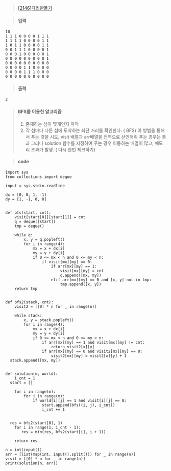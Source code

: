 > [[2146]다리만들기](https://www.acmicpc.net/problem/2146)

>  #### 입력
	10
	1 1 1 0 0 0 0 1 1 1
	1 1 1 1 0 0 0 0 1 1
	1 0 1 1 0 0 0 0 1 1
	0 0 1 1 1 0 0 0 0 1
	0 0 0 1 0 0 0 0 0 1
	0 0 0 0 0 0 0 0 0 1
	0 0 0 0 0 0 0 0 0 0
	0 0 0 0 1 1 0 0 0 0
	0 0 0 0 1 1 1 0 0 0
	0 0 0 0 0 0 0 0 0 0
> #### 출력
	3
> #### BFS를 이용한 알고리즘
> 1. 존재하는 섬이 몇개인지 파악
> 2. 각 섬마다 다른 섬에 도착하는 최단 거리를 확인한다. ( BFS)
> 이 방법을 통해서 푸는 것을 시도, visit 배열과 arr배열을 전역으로 선언해줘 푸는 경우는 통과
> 그러나 solution 함수를 지정하여 푸는 경우 이동하는 배열이 많고, 메모리 초과가 발생. ( 다시 한번 체크하기)

> #### code
	import sys  
	from collections import deque  
	  
	input = sys.stdin.readline  
	  
	dx = [0, 0, 1, -1]  
	dy = [1, -1, 0, 0]  
	  
	  
	def bfs(start, cnt):  
	    visit[start[0]][start[1]] = cnt  
	    q = deque([start])  
	    tmp = deque()  
	  
	    while q:  
	        x, y = q.popleft()  
	        for i in range(4):  
	            mx = x + dx[i]  
	            my = y + dy[i]  
	            if 0 <= mx < n and 0 <= my < n:  
	                if visit[mx][my] == 0:  
	                    if arr[mx][my] == 1:  
	                        visit[mx][my] = cnt  
	                        q.append([mx, my])  
	                    elif arr[mx][my] == 0 and [x, y] not in tmp:  
	                        tmp.append([x, y])  
	    return tmp  
	  
	  
	def bfs2(stack, cnt):  
	    visit2 = [[0] * n for _ in range(n)]  
	  
	    while stack:  
	        x, y = stack.popleft()  
	        for i in range(4):  
	            mx = x + dx[i]  
	            my = y + dy[i]  
	            if 0 <= mx < n and 0 <= my < n:  
	                if arr[mx][my] == 1 and visit[mx][my] != cnt:  
	                    return visit2[x][y]  
	                if arr[mx][my] == 0 and visit2[mx][my] == 0:  
	                    visit2[mx][my] = visit2[x][y] + 1  
	  stack.append([mx, my])  
	  
	  
	def solution(m, world):  
	    i_cnt = 1  
	  start = []  
	  
	    for i in range(m):  
	        for j in range(m):  
	            if world[i][j] == 1 and visit[i][j] == 0:  
	                start.append(bfs((i, j), i_cnt))  
	                i_cnt += 1  
	  
	  
	  res = bfs2(start[0], 1)  
	    for i in range(1, i_cnt - 1):  
	       res = min(res, bfs2(start[i], i + 1))  
	  
	    return res  
	  
	n = int(input())  
	arr = [list(map(int, input().split())) for _ in range(n)]  
	visit = [[0] * n for _ in range(n)]  
	print(solution(n, arr))  